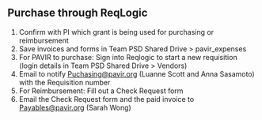 ## Purchase through ReqLogic

1. Confirm with PI which grant is being used for purchasing or reimbursement
2. Save invoices and forms in Team PSD Shared Drive > pavir_expenses
3. For PAVIR to purchase: Sign into Reqlogic to start a new requisition (login details in Team PSD Shared Drive > Vendors)
4. Email to notify Puchasing@pavir.org (Luanne Scott and Anna Sasamoto) with the Requisition number
5. For Reimbursement: Fill out a Check Request form
6. Email the Check Request form and the paid invoice to Payables@pavir.org (Sarah Wong)
